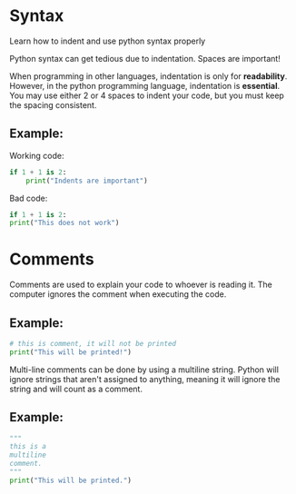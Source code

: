 # Syntax
Learn how to indent and use python syntax properly

Python syntax can get tedious due to indentation. Spaces are important!

When programming in other languages, indentation is only for **readability**. However, in the python programming language, indentation is **essential**.
You may use either 2 or 4 spaces to indent your code, but you must keep the spacing consistent.

## Example:

Working code:
```python
if 1 + 1 is 2:
    print("Indents are important")
```
Bad code:
```python
if 1 + 1 is 2:
print("This does not work")
```

# Comments
Comments are used to explain your code
to whoever is reading it. The computer ignores
the comment when executing the code. 

## Example:

```py
# this is comment, it will not be printed
print("This will be printed!")
```

Multi-line comments can be done by using a 
multiline string. Python will ignore strings that aren't assigned to anything, meaning it will ignore the string and will count as a comment. 

## Example:

```py
"""
this is a 
multiline
comment. 
"""
print("This will be printed.")
```